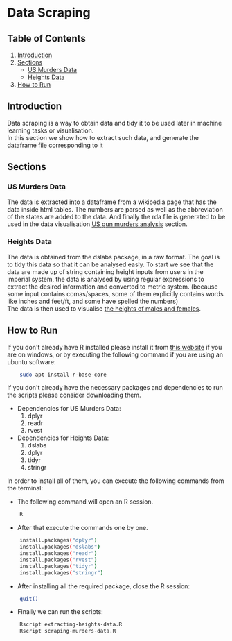 # Data Scraping

## Table of Contents
1. [Introduction](#introduction)
2. [Sections](#sections)
    * [US Murders Data](#us-murders-data)
    * [Heights Data](#heights-data)
3. [How to Run](#how-to-run)

## Introduction
Data scraping is a way to obtain data and tidy it to be used later in machine learning tasks or visualisation. <br/>
In this section we show how to extract such data, and generate the dataframe file corresponding to it

## Sections

### US Murders Data
The data is extracted into a dataframe from a wikipedia page that has the data inside html tables.
The numbers are parsed as well as the abbreviation of the states are added to the data. And finally the rda file is generated to be used in the data visualisation [US gun murders analysis](../Data-Visualisation/README.md#us-gun-murders) section.

### Heights Data
The data is obtained from the dslabs package, in a raw format. The goal is to tidy this data so that it can be analysed easly. To start we see that the data are made up of string containing height inputs from users in the imperial system, the data is analysed by using regular expressions to extract the desired information and converted to metric system. (because some input contains comas/spaces, some of them explicitly contains words like inches and feet/ft, and some have spelled the numbers) <br/>
The data is then used to visualise [the heights of males and females](../Data-Visualisation/README.md#height-analysis-1).

## How to Run
If you don't already have R installed please install it from [this website](https://cran.r-project.org/bin/windows/base/) if you are on windows, or by executing the following command if you are using an ubuntu software:
```bash
    sudo apt install r-base-core
```
If you don't already have the necessary packages and dependencies to run the scripts please consider downloading them.
* Dependencies for US Murders Data:
    1. dplyr
    2. readr
    3. rvest
* Dependencies for Heights Data:
    1. dslabs
    2. dplyr
    3. tidyr
    4. stringr

In order to install all of them, you can execute the following commands from the terminal:
* The following command will open an R session.
```bash
    R
```
* After that execute the commands one by one. 
```bash
    install.packages("dplyr")
    install.packages("dslabs")
    install.packages("readr")
    install.packages("rvest")
    install.packages("tidyr")
    install.packages("stringr")
```
* After installing all the required package, close the R session:
```bash
    quit()
```
* Finally we can run the scripts:
```bash
    Rscript extracting-heights-data.R
    Rscript scraping-murders-data.R
```